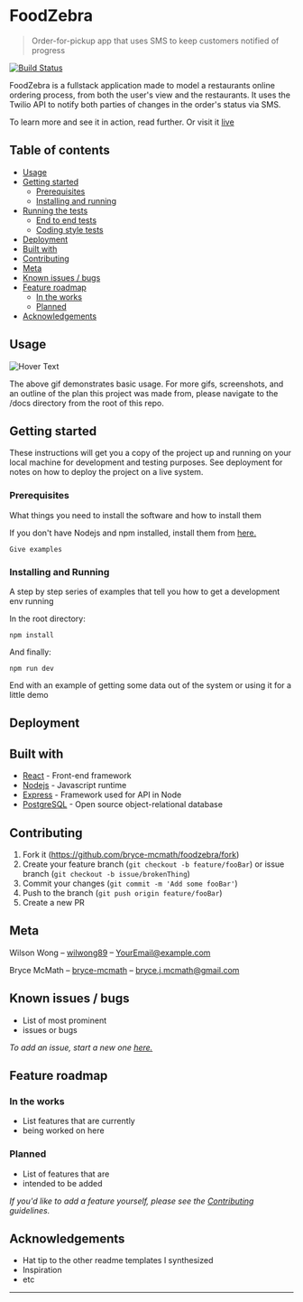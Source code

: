 # FoodZebra

> Order-for-pickup app that uses SMS to keep customers notified of progress

<!-- Badges -->

[![Build Status](https://travis-ci.com/bryce-mcmath/foodzebra.svg?branch=master)](https://travis-ci.com/bryce-mcmath/foodzebra)

FoodZebra is a fullstack application made to model a restaurants online ordering process, from both the user's view and the restaurants. It uses the Twilio API to notify both parties of changes in the order's status via SMS.

To learn more and see it in action, read further. Or visit it [live](https://ancient-woodland-75923.herokuapp.com/)

## Table of contents

- [Usage](#usage)
- [Getting started](#getting-started)
  - [Prerequisites](#prerequisites)
  - [Installing and running](#installing-and-running)
- [Running the tests](#running-the-tests)
  - [End to end tests](#end-to-end-test)
  - [Coding style tests](#coding-style-tests)
- [Deployment](#deployment)
- [Built with](#built-with)
- [Contributing](#contributing)
- [Meta](#meta)
- [Known issues / bugs](#known-issues-/-bugs)
- [Feature roadmap](#feature-roadmap)
  - [In the works](#in-the-works)
  - [Planned](#planned)
- [Acknowledgements](#acknowledgements)

## Usage

<!-- Gif -->

![Hover Text](https://upload.wikimedia.org/wikipedia/commons/5/57/Bootstrap-3.1.1-screenshot-jumbotron-example,png)

The above gif demonstrates basic usage. For more gifs, screenshots, and an outline of the plan this project was made from, please navigate to the /docs directory from the root of this repo.

## Getting started

These instructions will get you a copy of the project up and running on your local machine for development and testing purposes. See deployment for notes on how to deploy the project on a live system.

### Prerequisites

What things you need to install the software and how to install them

If you don't have Nodejs and npm installed, install them from [here.](https://nodejs.org/en/)

```
Give examples
```

### Installing and Running

A step by step series of examples that tell you how to get a development env running

In the root directory:

```
npm install
```

And finally:

```
npm run dev
```

End with an example of getting some data out of the system or using it for a little demo

## Deployment

## Built with

- [React](https://reactjs.org/) - Front-end framework
- [Nodejs](https://nodejs.org/en/) - Javascript runtime
- [Express](https://expressjs.com/) - Framework used for API in Node
- [PostgreSQL](https://www.postgresql.org/) - Open source object-relational database

## Contributing

1. Fork it (<https://github.com/bryce-mcmath/foodzebra/fork>)
2. Create your feature branch (`git checkout -b feature/fooBar`) or issue branch (`git checkout -b issue/brokenThing`)
3. Commit your changes (`git commit -m 'Add some fooBar'`)
4. Push to the branch (`git push origin feature/fooBar`)
5. Create a new PR

## Meta

Wilson Wong – [wilwong89](https://github.com/wilwong89) – YourEmail@example.com

Bryce McMath – [bryce-mcmath](https://github.com/bryce-mcmath) – bryce.j.mcmath@gmail.com

## Known issues / bugs

- List of most prominent
- issues or bugs

_To add an issue, start a new one [here.](https://github.com/youraccount/therepo/issues)_

## Feature roadmap

### In the works

- List features that are currently
- being worked on here

### Planned

- List of features that are
- intended to be added

_If you'd like to add a feature yourself, please see the [Contributing](#contributing) guidelines._

## Acknowledgements

- Hat tip to the other readme templates I synthesized
- Inspiration
- etc

---
